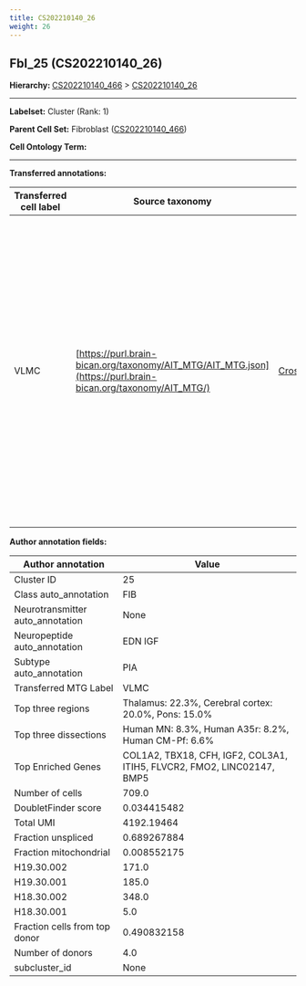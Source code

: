 ```yaml
---
title: CS202210140_26
weight: 26
---
```

## Fbl_25 (CS202210140_26)
<b>Hierarchy: </b>
[CS202210140_466](../CS202210140_466) >
[CS202210140_26](../CS202210140_26)

---


**Labelset:** Cluster (Rank: 1)

**Parent Cell Set:** Fibroblast ([CS202210140_466](../CS202210140_466))



**Cell Ontology Term:** 

[MARKER GENES.]: #


---

[TRANSFERRED ANNOTATIONS.]: #


**Transferred annotations:**

| Transferred cell label | Source taxonomy | Source node accession | Algorithm name | Comment |
|------------------------|-----------------|-----------------------|----------------|---------|
|VLMC|[https://purl.brain-bican.org/taxonomy/AIT_MTG/AIT_MTG.json](https://purl.brain-bican.org/taxonomy/AIT_MTG/)|[CrossArea_subclass:f6b98fd9f4](https://purl.brain-bican.org/taxonomy/AIT_MTG/CrossArea_subclass_f6b98fd9f4)||We performed PCA (50 components) on our full dataset, trained a random forest classifier (scikit-learn, class_ weight=‘balanced’, max_depth=50) on the MTG labels, and then predicted labels for all cells. We labeled each cluster with the mode of its constituent cells if two conditions were met: more than 0.8 of predicted labels matched the mode, and the mean probability of these pre- dictions was greater than 0.8.|

[AUTHOR ANNOTATION FIELDS.]: #


**Author annotation fields:**

| Author annotation | Value |
|-------------------|-------|
|Cluster ID|25|
|Class auto_annotation|FIB|
|Neurotransmitter auto_annotation|None|
|Neuropeptide auto_annotation|EDN IGF|
|Subtype auto_annotation|PIA|
|Transferred MTG Label|VLMC|
|Top three regions|Thalamus: 22.3%, Cerebral cortex: 20.0%, Pons: 15.0%|
|Top three dissections|Human MN: 8.3%, Human A35r: 8.2%, Human CM-Pf: 6.6%|
|Top Enriched Genes|COL1A2, TBX18, CFH, IGF2, COL3A1, ITIH5, FLVCR2, FMO2, LINC02147, BMP5|
|Number of cells|709.0|
|DoubletFinder score|0.034415482|
|Total UMI|4192.19464|
|Fraction unspliced|0.689267884|
|Fraction mitochondrial|0.008552175|
|H19.30.002|171.0|
|H19.30.001|185.0|
|H18.30.002|348.0|
|H18.30.001|5.0|
|Fraction cells from top donor|0.490832158|
|Number of donors|4.0|
|subcluster_id|None|
